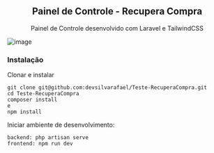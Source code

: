 <div align="center">
    <h2>Painel de Controle - Recupera Compra</h2>
    <p align="center">
        <p>Painel de Controle desenvolvido com Laravel e TailwindCSS</p>
    </p>
</div>

![image](https://user-images.githubusercontent.com/81942196/228699786-c26a5e9b-30b4-4407-8058-0309fe9f96d1.png)


### Instalação
Clonar e instalar

    git clone git@github.com:devsilvarafael/Teste-RecuperaCompra.git
    cd Teste-RecuperaCompra
    composer install
    e
    npm install

Iniciar ambiente de desenvolvimento:

    backend: php artisan serve
    frontend: npm run dev
